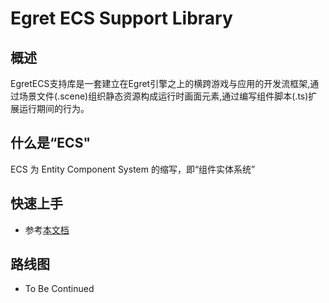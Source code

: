 Egret ECS Support Library
==================

## 概述

EgretECS支持库是一套建立在Egret引擎之上的横跨游戏与应用的开发流框架,通过场景文件(.scene)组织静态资源构成运行时画面元素,通过编写组件脚本(.ts)扩展运行期间的行为。

## 什么是“ECS"

ECS 为 Entity Component System 的缩写，即“组件实体系统”

## 快速上手

* 参考[本文档](https://github.com/egret-labs/Egret-ECS/wiki/Getting-Started)

## 路线图

* To Be Continued

